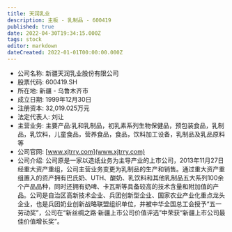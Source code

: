 ```yaml
---
title: 天润乳业
description: 主板 - 乳制品 - 600419
published: true
date: 2022-04-30T19:34:15.000Z
tags: stock
editor: markdown
dateCreated: 2022-01-01T00:00:00.000Z
---
```


- 公司名称: 新疆天润乳业股份有限公司
- 股票代码: 600419.SH
- 所在地: 新疆 - 乌鲁木齐市
- 成立日期: 1999年12月30日
- 注册资本: 32,019.025万元
- 法定代表人: 刘让
- 主营业务: 主要产品:乳和乳制品，初乳素系列生物保健品，预包装食品，乳制品，乳饮料，儿童食品，营养食品，食品，饮料加工设备，乳制品及乳品原料等
- 公司官网: [www.xjtrry.com](www.xjtrry.com)
- 公司介绍: 公司原是一家以造纸业务为主导产业的上市公司，2013年11月27日经重大资产重组，公司主营业务变更为乳制品的生产和销售。通过重大资产重组置入的资产拥有巴氏奶、UTH、酸奶、乳饮料和其他乳制品五大系列100余个产品品种，同时还拥有奶啤、卡瓦斯等具备较高的技术含量和附加值的产品。公司是自治区高新技术企业、兵团创新型企业、国家农业产业化重点龙头企业，也是兵团奶业创新战略联盟组织单位，并被中华全国总工会授予“五一劳动奖”，公司在“新丝绸之路·新疆上市公司价值评选”中荣获“新疆上市公司最佳价值增长奖”。



